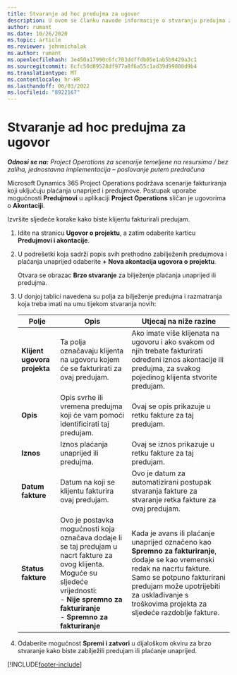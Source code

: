 ```yaml
---
title: Stvaranje ad hoc predujma za ugovor
description: U ovom se članku navode informacije o stvaranju predujma za ugovor, ako je potrebno.
author: rumant
ms.date: 10/26/2020
ms.topic: article
ms.reviewer: johnmichalak
ms.author: rumant
ms.openlocfilehash: 3e450a17990c6fc783ddffdb05e1ab5b9429a3c1
ms.sourcegitcommit: 6cfc50d89528df977a8f6a55c1ad39d99800d9b4
ms.translationtype: MT
ms.contentlocale: hr-HR
ms.lasthandoff: 06/03/2022
ms.locfileid: "8922167"
---
```

# <a name="creating-an-ad-hoc-advance-on-a-contract"></a>Stvaranje ad hoc predujma za ugovor

_**Odnosi se na:** Project Operations za scenarije temeljene na resursima / bez zaliha, jednostavna implementacija – poslovanje putem predračuna_

Microsoft Dynamics 365 Project Operations podržava scenarije fakturiranja koji uključuju plaćanja unaprijed i predujmove. Postupak uporabe mogućnosti **Predujmovi** u aplikaciji **Project Operations** sličan je ugovorima o **Akontaciji**. 

Izvršite sljedeće korake kako biste klijentu fakturirali predujam.

1. Idite na stranicu **Ugovor o projektu**, a zatim odaberite karticu **Predujmovi i akontacije**.
2. U podrešetki koja sadrži popis svih prethodno zabilježenih predujmova i plaćanja unaprijed odaberite **+ Nova akontacija ugovora o projektu**. 

    Otvara se obrazac **Brzo stvaranje** za bilježenje plaćanja unaprijed ili predujma.
    
3. U donjoj tablici navedena su polja za bilježenje predujma i razmatranja koja treba imati na umu tijekom stvaranja novih:

    | Polje | Opis | Utjecaj na niže razine |
    | --- | --- | --- |
    | **Klijent ugovora projekta** | Ta polja označavaju klijenta na ugovoru kojem će se fakturirati za ovaj predujam. | Ako imate više klijenata na ugovoru i ako svakom od njih trebate fakturirati određeni iznos akontacije ili predujma, za svakog pojedinog klijenta stvorite predujam. |
    | **Opis** | Opis svrhe ili vremena predujma koji će vam pomoći identificirati taj predujam. | Ovaj se opis prikazuje u retku fakture za taj predujam. |
    | **Iznos** | Iznos plaćanja unaprijed ili predujma. | Ovaj se iznos prikazuje u retku fakture za taj predujam. |
    | **Datum fakture** | Datum na koji se klijentu fakturira ovaj predujam. | Ovo je datum za automatizirani postupak stvaranja fakture za stvaranje retka fakture za ovaj predujam. |
    | **Status fakture** | Ovo je postavka mogućnosti koja označava dodaje li se taj predujam u nacrt fakture za ovog klijenta. Moguće su sljedeće vrijednosti:</br>- **Nije spremno za fakturiranje**</br>- **Spremno za fakturiranje** | Kada je avans ili plaćanje unaprijed označeno kao **Spremno za fakturiranje**, dodaje se kao vremenski redak na nacrtu fakture. Samo se potpuno fakturirani predujam može upotrijebiti za usklađivanje s troškovima projekta za sljedeće razdoblje fakture. |

4. Odaberite mogućnost **Spremi i zatvori** u dijaloškom okviru za brzo stvaranje kako biste zabilježili predujam ili plaćanje unaprijed.


[!INCLUDE[footer-include](../../includes/footer-banner.md)]